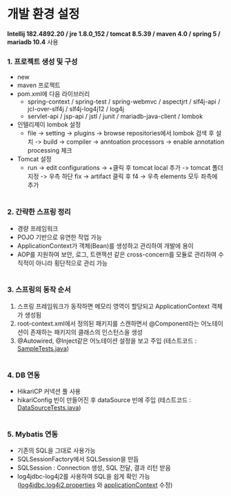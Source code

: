 # 개발 환경 설정

**Intellij 182.4892.20 / jre 1.8.0_152 / tomcat 8.5.39 / maven 4.0 / spring 5 / mariadb 10.4** 사용

### 1. 프로젝트 생성 및 구성
- new
- maven 프로젝트
- pom.xml에 다음 라이브러리 
  - spring-context / spring-test / spring-webmvc / aspectjrt / slf4j-api / jcl-over-slf4j / slf4j-log4j12 / log4j 
  - servlet-api / jsp-api / jstl / junit / mariadb-java-client / lombok
- 인텔리제이 lombok 설정
  - file -> setting -> plugins -> browse repositories에서 lombok 검색 후 설치 -> build -> compiler -> anntoation processors -> enable annotation processing 체크
- Tomcat 설정
  - run -> edit configurations -> +클릭 후 tomcat local 추가 -> tomcat 폴더 지정 -> 우측 하단 fix -> artifact 클릭 후 f4 -> 우측 elements 모두 좌측에 추가
<br><br>

### 2. 간략한 스프링 정리
- 경량 프레임워크 
- POJO 기반으로 유연한 작업 가능
- ApplicationContext가 객체(Bean)를 생성하고 관리하여 개발에 용이
- AOP를 지원하여 보안, 로그, 트랜잭션 같은 cross-concern를 모듈로 관리하여 수직적이 아니라 횡단적으로 관리 가능
<br><br>

### 3. 스프링의 동작 순서
1. 스프링 프레임워크가 동작하면 메모리 영역이 할당되고 ApplicationContext 객체가 생성됨
2. root-context.xml에서 정의된 패키지를 스캔하면서 @Component라는 어노테이션이 존재하는 패키지의 클래스의 인스턴스을 생성
3. @Autowired, @Inject같은 어노테이션 설정을 보고 주입 (테스트코드 : [SampleTests.java](../src/test/java/ch01/SampleTests.java))
<br><br>

### 4. DB 연동
- HikariCP 커넥션 풀 사용
- hikariConfig 빈이 만들어진 후 dataSource 빈에 주입 (테스트코드 : [DataSourceTests.java](../src/test/java/ch01/DataSourceTests.java))
<br><br>

### 5. Mybatis 연동
- 기존의 SQL을 그대로 사용가능
- SQLSessionFactory에서 SQLSession을 만듬
- SQLSession : Connection 생성, SQL 전달, 결과 리턴 받음
- log4jdbc-log4j2를 사용하여 SQL을 쉽게 확인 가능 ([log4jdbc.log4j2.properties](../src/main/resources/log4jdbc.log4j2.properties) 와 [applicationContext](../src/main/webapp/WEB-INF/spring-config/applicationContext.xml) 수정)